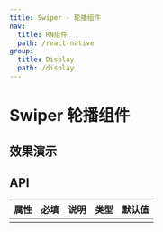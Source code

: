 ```yaml
---
title: Swiper - 轮播组件
nav:
  title: RN组件
  path: /react-native
group:
  title: Display
  path: /display
---
```


# Swiper 轮播组件

## 效果演示

## API

| 属性 | 必填 | 说明 | 类型 | 默认值 |
| ---- | ---- | ---- | ---- | ------ |
|      |      |      |      |        |
